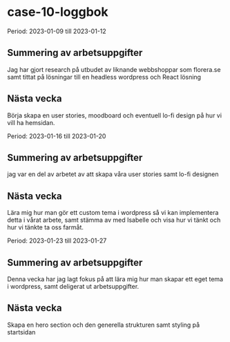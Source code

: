 # case-10-loggbok

Period: 2023-01-09 till 2023-01-12
## Summering av arbetsuppgifter
Jag har gjort research på utbudet av liknande webbshoppar som florera.se samt tittat på lösningar till en headless wordpress och React lösning

## Nästa vecka
Börja skapa en user stories, moodboard och eventuell lo-fi design på hur vi vill ha hemsidan.


Period: 2023-01-16 till 2023-01-20
## Summering av arbetsuppgifter
jag var en del av arbetet av att skapa våra user stories samt lo-fi designen

## Nästa vecka
Lära mig hur man gör ett custom tema i wordpress så vi kan implementera detta i vårat arbete, samt stämma av med Isabelle och visa hur vi tänkt och hur vi tänkte ta oss farmåt.


Period: 2023-01-23 till 2023-01-27
## Summering av arbetsuppgifter
Denna vecka har jag lagt fokus på att lära mig hur man skapar ett eget tema i wordpress, samt deligerat ut arbetsuppgifter.

## Nästa vecka
Skapa en hero section och den generella strukturen samt styling på startsidan 
